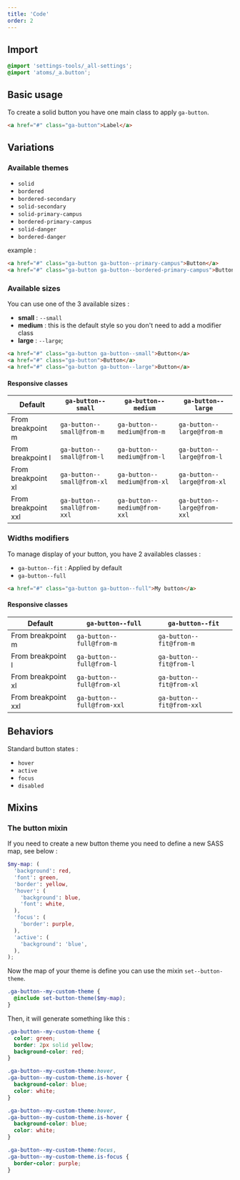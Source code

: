 ```yaml
---
title: 'Code'
order: 2
---
```


## Import

```scss
@import 'settings-tools/_all-settings';
@import 'atoms/_a.button';
```

## Basic usage

To create a solid button you have one main class to apply `ga-button`.

```html
<a href="#" class="ga-button">Label</a>
```

<pattern path="src/patterns/--button/basic"></pattern>

## Variations

### Available themes

- `solid`
- `bordered`
- `bordered-secondary`
- `solid-secondary`
- `solid-primary-campus`
- `bordered-primary-campus`
- `solid-danger`
- `bordered-danger`

example :

```html
<a href="#" class="ga-button ga-button--primary-campus">Button</a>
<a href="#" class="ga-button ga-button--bordered-primary-campus">Button</a>
```

<pattern path="src/patterns/--button/button-styles"></pattern>

### Available sizes

You can use one of the 3 available sizes :

- **small** : `--small`
- **medium** : this is the default style so you don't need to add a modifier class
- **large** : `--large`;

```html
<a href="#" class="ga-button ga-button--small">Button</a>
<a href="#" class="ga-button">Button</a>
<a href="#" class="ga-button ga-button--large">Button</a>
```

<pattern path="src/patterns/--button/button-sizes"></pattern>

#### Responsive classes

| Default             | `ga-button--small`          | `ga-button--medium`          | `ga-button--large`          |
| ------------------- | --------------------------- | ---------------------------- | --------------------------- |
| From breakpoint m   | `ga-button--small@from-m`   | `ga-button--medium@from-m`   | `ga-button--large@from-m`   |
| From breakpoint l   | `ga-button--small@from-l`   | `ga-button--medium@from-l`   | `ga-button--large@from-l`   |
| From breakpoint xl  | `ga-button--small@from-xl`  | `ga-button--medium@from-xl`  | `ga-button--large@from-xl`  |
| From breakpoint xxl | `ga-button--small@from-xxl` | `ga-button--medium@from-xxl` | `ga-button--large@from-xxl` |

### Widths modifiers

To manage display of your button, you have 2 availables classes :

- `ga-button--fit` : Applied by default
- `ga-button--full`

```html
<a href="#" class="ga-button ga-button--full">My button</a>
```

#### Responsive classes

| Default             | `ga-button--full`          | `ga-button--fit`          |
| ------------------- | -------------------------- | ------------------------- |
| From breakpoint m   | `ga-button--full@from-m`   | `ga-button--fit@from-m`   |
| From breakpoint l   | `ga-button--full@from-l`   | `ga-button--fit@from-l`   |
| From breakpoint xl  | `ga-button--full@from-xl`  | `ga-button--fit@from-xl`  |
| From breakpoint xxl | `ga-button--full@from-xxl` | `ga-button--fit@from-xxl` |

## Behaviors

Standard button states :

- `hover`
- `active`
- `focus`
- `disabled`

<pattern path="src/patterns/--button/button-state"></pattern>

## Mixins

### The button mixin

If you need to create a new button theme you need to define a new SASS map, see below :

```scss
$my-map: (
  'background': red,
  'font': green,
  'border': yellow,
  'hover': (
    'background': blue,
    'font': white,
  ),
  'focus': (
    'border': purple,
  ),
  'active': (
    'background': 'blue',
  ),
);
```

Now the map of your theme is define you can use the mixin `set--button-theme`.

```scss
.ga-button--my-custom-theme {
  @include set-button-theme($my-map);
}
```

Then, it will generate something like this :

```css
.ga-button--my-custom-theme {
  color: green;
  border: 2px solid yellow;
  background-color: red;
}

.ga-button--my-custom-theme:hover,
.ga-button--my-custom-theme.is-hover {
  background-color: blue;
  color: white;
}

.ga-button--my-custom-theme:hover,
.ga-button--my-custom-theme.is-hover {
  background-color: blue;
  color: white;
}

.ga-button--my-custom-theme:focus,
.ga-button--my-custom-theme.is-focus {
  border-color: purple;
}
```
